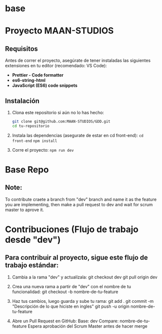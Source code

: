 # base
# Proyecto MAAN-STUDIOS

## Requisitos

Antes de correr el proyecto, asegúrate de tener instaladas las siguientes extensiones en tu editor (recomendado: VS Code):

- **Prettier - Code formatter**
- **es6-string-html**
- **JavaScript (ES6) code snippets**

## Instalación

1. Clona este repositorio si aún no lo has hecho:
   ```bash
   git clone git@github.com:MAAN-STUDIOS/GDD.git
   cd tu-repositorio


2. Instala las dependencias (asegurate de estar en cd front-end):
`cd front-end`
`npm install`


3. Corre el proyecto:
`npm run dev`


# Base Repo

## Note:

To contribute craete a branch from "dev" branch and name it as the feature you are implementing, then make a pull request to dev and wait for scrum master to aprove it. 

# Contribuciones (Flujo de trabajo desde "dev")

## Para contribuir al proyecto, sigue este flujo de trabajo estándar:

1. Cambia a la rama "dev" y actualízala:
   git checkout dev
   git pull origin dev

2. Crea una nueva rama a partir de "dev" con el nombre de tu funcionalidad:
   git checkout -b nombre-de-tu-feature

3. Haz tus cambios, luego guarda y sube tu rama:
   git add .
   git commit -m "Descripción de lo que hiciste en ingles"
   git push -u origin nombre-de-tu-feature

4. Abre un Pull Request en GitHub:
   Base: dev
   Compare: nombre-de-tu-feature
   Espera aprobación del Scrum Master antes de hacer merge
